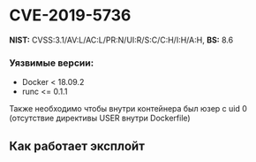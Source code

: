 # CVE-2019-5736

**NIST:** CVSS:3.1/AV:L/AC:L/PR:N/UI:R/S:C/C:H/I:H/A:H, **BS:** 8.6

### Уязвимые версии:
+ Docker < 18.09.2
+ runc <= 0.1.1

Также необходимо чтобы внутри контейнера был юзер с uid 0 (отсутствие директивы USER внутри Dockerfile)

## Как работает эксплойт


